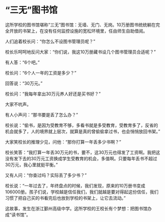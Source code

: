 # “三无”图书馆

这所学校的图书馆堪称“三无”图书馆：无墙、无门、无岗。10万册图书统统躺在完全开放的书架上，在没有任何监控设施的宽松环境里，任由师生自助借阅。 

人们追着校长问：“你怎么不设图书管理员呢？” 

校长乐呵呵地反问大家：“你们说，我这10万册藏书设几个图书管理员合适呢？” 

有人答：“6个吧。” 

校长问：“6个人一年的工资是多少？” 

回答说：“30万元。” 

校长问：“我每年拿出30万元养人好还是买书好？” 

大家不吭声。 

有人小声问：“那书要是丢了怎么办？” 

校长说：“偷书，是因为受教育不够，多看书就是多受教育，受教育多了，反省的机会就多了，人的境界就上层次，就算是真的曾偷偷拿过书，也会悄悄放回书架。” 

大家笑校长的推理少见，问他：“那你打算一年丢多少书啊？” 

校长笑答：“我打算一年丢30万元的书，要不，这30万元也得发了工资啊。我把这没有发下去的30万元工资换成学生受教育的机会，多值啊。只要每年丢书不超过30万元，我心里就挺平衡。” 

又有人问：“你查过吗？实际丢了多少书？” 

校长说：“一年过去了，年终盘点的时候，我们发现，原来的10万册书变成106000册。孩子们说，学校越是信任我们，我们就越是要对得起这份信任，我们习惯了把自己买的书看完后也放到学校的书架上，让它去流动。” 

这故事，发生在浙江鄞州高级中学。这所学校的王校长有个梦想：把图书馆办成“读书馆”。